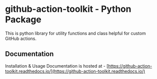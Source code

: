 # github-action-toolkit - Python Package

This is python library for utility functions and class helpful for custom GitHub actions.


## Documentation

Installation & Usage Documentation is hosted at - [https://github-action-toolkit.readthedocs.io/](https://github-action-toolkit.readthedocs.io/)
